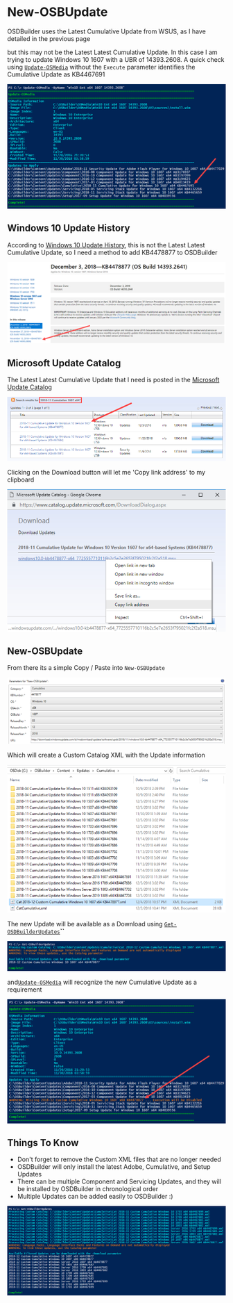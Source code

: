 # New-OSBUpdate

OSDBuilder uses the Latest Cumulative Update from WSUS, as I have detailed in the previous page

but this may not be the Latest Latest Cumulative Update. In this case I am trying to update Windows 10 1607 with a UBR of 14393.2608. A quick check using [`Update-OSMedia`](../osmedia/update-osmedia/) without the `Execute` parameter identifies the Cumulative Update as KB4467691

![](../../../../.gitbook/assets/2018-12-04_22-34-39.png)

## Windows 10 Update History

According to [Windows 10 Update History](https://support.microsoft.com/en-us/help/4000825), this is not the Latest Latest Cumulative Update, so I need a method to add KB4478877 to OSDBuilder

![](../../../../.gitbook/assets/2018-12-04_17-11-24%20%282%29.png)

## Microsoft Update Catalog

The Latest Latest Cumulative Update that I need is posted in the [Microsoft Update Catalog](https://www.catalog.update.microsoft.com/Search.aspx?q=2018-11%20Cumulative%201607%20x64)

![](../../../../.gitbook/assets/2018-12-04_17-09-43b%20%281%29.png)

Clicking on the Download button will let me 'Copy link address' to my clipboard

![](../../../../.gitbook/assets/2018-12-04_22-51-42.png)

## New-OSBUpdate

From there its a simple Copy / Paste into `New-OSBUpdate`

![](../../../../.gitbook/assets/2018-12-04_22-57-45.png)

Which will create a Custom Catalog XML with the Update information

![](../../../../.gitbook/assets/2018-12-04_22-59-43.png)

The new Update will be available as a Download using [`Get-OSDBuilderUpdates`](get-osbupdate.md)**\`\`**

![](../../../../.gitbook/assets/2018-12-04_23-17-43.png)

and[`Update-OSMedia`](../osmedia/update-osmedia/) will recognize the new Cumulative Update as a requirement

![](../../../../.gitbook/assets/2018-12-04_23-03-52.png)

## Things To Know

* Don't forget to remove the Custom XML files that are no longer needed
* OSDBuilder will only install the latest Adobe, Cumulative, and Setup Updates
* There can be multiple Component and Servicing Updates, and they will be installed by OSDBuilder in chronological order
* Multiple Updates can be added easily to OSDBuilder :\)

![](../../../../.gitbook/assets/2018-12-04_23-25-43.png)

